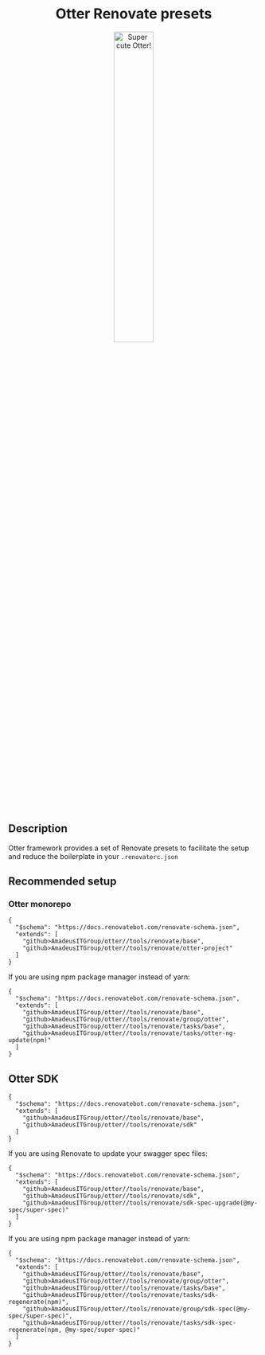 <h1 align="center">Otter Renovate presets</h1>
<p align="center">
  <img src="https://raw.githubusercontent.com/AmadeusITGroup/otter/main/assets/logo/otter.png" alt="Super cute Otter!" width="40%"/>
</p>

## Description

Otter framework provides a set of Renovate presets to facilitate the setup and reduce the boilerplate in your `.renovaterc.json`

## Recommended setup

### Otter monorepo

```json5
{
  "$schema": "https://docs.renovatebot.com/renovate-schema.json",
  "extends": [
    "github>AmadeusITGroup/otter//tools/renovate/base",
    "github>AmadeusITGroup/otter//tools/renovate/otter-project"
  ]
}
```

If you are using npm package manager instead of yarn:
```json5
{
  "$schema": "https://docs.renovatebot.com/renovate-schema.json",
  "extends": [
    "github>AmadeusITGroup/otter//tools/renovate/base",
    "github>AmadeusITGroup/otter//tools/renovate/group/otter",
    "github>AmadeusITGroup/otter//tools/renovate/tasks/base",
    "github>AmadeusITGroup/otter//tools/renovate/tasks/otter-ng-update(npm)"
  ]
}
```

## Otter SDK

```json5
{
  "$schema": "https://docs.renovatebot.com/renovate-schema.json",
  "extends": [
    "github>AmadeusITGroup/otter//tools/renovate/base",
    "github>AmadeusITGroup/otter//tools/renovate/sdk"
  ]
}
```

If you are using Renovate to update your swagger spec files:
```json5
{
  "$schema": "https://docs.renovatebot.com/renovate-schema.json",
  "extends": [
    "github>AmadeusITGroup/otter//tools/renovate/base",
    "github>AmadeusITGroup/otter//tools/renovate/sdk",
    "github>AmadeusITGroup/otter//tools/renovate/sdk-spec-upgrade(@my-spec/super-spec)"
  ]
}
```

If you are using npm package manager instead of yarn:
```json5
{
  "$schema": "https://docs.renovatebot.com/renovate-schema.json",
  "extends": [
    "github>AmadeusITGroup/otter//tools/renovate/base",
    "github>AmadeusITGroup/otter//tools/renovate/group/otter",
    "github>AmadeusITGroup/otter//tools/renovate/tasks/base",
    "github>AmadeusITGroup/otter//tools/renovate/tasks/sdk-regenerate(npm)",
    "github>AmadeusITGroup/otter//tools/renovate/group/sdk-spec(@my-spec/super-spec)",
    "github>AmadeusITGroup/otter//tools/renovate/tasks/sdk-spec-regenerate(npm, @my-spec/super-spec)"
  ]
}
```
